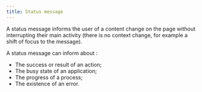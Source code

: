 ```yaml
---
title: Status message
---
```


A status message informs the user of a content change on the page without interrupting their main activity (there is no context change, for example a shift of focus to the message).

A status message can inform about :

- The success or result of an action;
- The busy state of an application;
- The progress of a process;
- The existence of an error.
